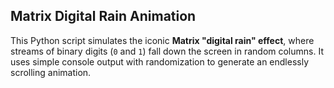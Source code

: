 ## Matrix Digital Rain Animation
This Python script simulates the iconic **Matrix "digital rain" effect**, where streams of binary digits (`0` and `1`) fall down the screen in random columns. It uses simple console output with randomization to generate an endlessly scrolling animation.


